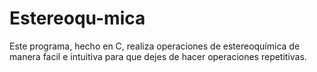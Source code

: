 # Estereoqu-mica
Este programa, hecho en C, realiza operaciones de estereoquímica de manera facil e intuitiva para que dejes de hacer operaciones repetitivas. 
